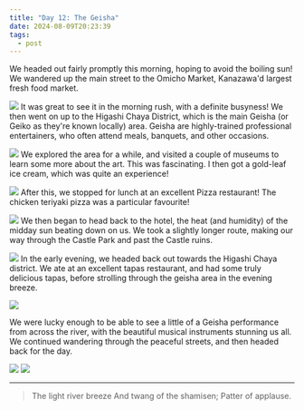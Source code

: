 ```yaml
---
title: "Day 12: The Geisha"
date: 2024-08-09T20:23:39
tags:
  - post
---
```

We headed out fairly promptly this morning, hoping to avoid the boiling sun! We wandered up the main street to the Omicho Market, Kanazawa'd largest fresh food market. 

![](/japan/media/1000020288.jpg)
It was great to see it in the morning rush, with a definite busyness! We then went on up to the Higashi Chaya District, which is the main Geisha (or Geiko as they're known locally) area. Geisha are highly-trained professional entertainers, who often attend meals, banquets, and other occasions.

![](/japan/media/1000020363.jpg)
We explored the area for a while, and visited a couple of museums to learn some more about the art. This was fascinating. I then got a gold-leaf ice cream, which was quite an experience!

![](/japan/media/1000020343.jpg)
After this, we stopped for lunch at an excellent Pizza restaurant! The chicken teriyaki pizza was a particular favourite!

![](/japan/media/1000020328.jpg)
We then began to head back to the hotel, the heat (and humidity) of the midday sun beating down on us. We took a slightly longer route, making our way through the Castle Park and past the Castle ruins. 

![](/japan/media/1000020372.jpg)
In the early evening, we headed back out towards the Higashi Chaya district. We ate at an excellent tapas restaurant, and had some truly delicious tapas, before strolling through the geisha area in the evening breeze.

![](/japan/media/1000020408.jpg)

We were lucky enough to be able to see a little of a Geisha performance from across the river, with the beautiful musical instruments stunning us all. We continued wandering through the peaceful streets, and then headed back for the day.

![](/japan/media/1000020432.jpg)
![](/japan/media/1000020453.jpg)

---

> The light river breeze
> And twang of the shamisen;
> Patter of applause.
